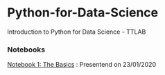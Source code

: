 # Python-for-Data-Science
Introduction to Python for Data Science - TTLAB

### Notebooks
[Notebook 1: The Basics](https://github.com/DarrenR96/Python-for-Data-Science/blob/master/1%20Introduction%20to%20Python%20for%20Data%20Science.ipynb) : Presentend on 23/01/2020
